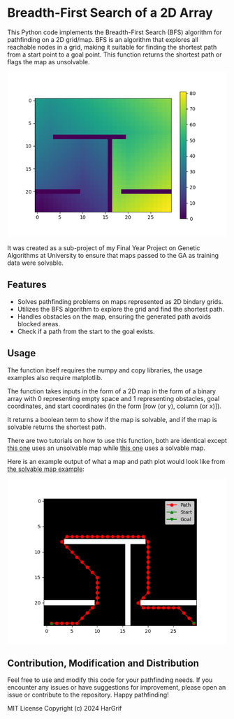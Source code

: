 # Breadth-First Search of a 2D Array
This Python code implements the Breadth-First Search (BFS) algorithm for pathfinding on a 2D grid/map. BFS is an algorithm that explores all reachable nodes in a grid, making it suitable for finding the shortest path from a start point to a goal point. This function returns the shortest path or flags the map as unsolvable.

![Image of BFS grid](Images/BFS_SearchGrid.png)

It was created as a sub-project of my Final Year Project on Genetic Algorithms at University to ensure that maps passed to the GA as training data were solvable.

## Features
- Solves pathfinding problems on maps represented as 2D bindary grids.
- Utilizes the BFS algorithm to explore the grid and find the shortest path.
- Handles obstacles on the map, ensuring the generated path avoids blocked areas.
- Check if a path from the start to the goal exists.

## Usage
The function itself requires the numpy and copy libraries, the usage examples also require matplotlib.

The function takes inputs in the form of a 2D map in the form of a binary array with 0 representing empty
space and 1 representing obstacles, goal coordinates, and start coordinates (in the form [row (or y), column (or x)]).

It returns a boolean term to show if the map is solvable, and if the map is solvable returns the shortest path.

There are two tutorials on how to use this function, both are identical except [this one](Example_Usage_Unsolvable_Map.py) uses an unsolvable map while [this one](Example_Usage_Solvable_Map.py) uses a solvable map.

Here is an example output of what a map and path plot would look like from [the solvable map example](Example_Usage_Solvable_Map.py):

![Image of the shortest path to solve a map](Images/BFS_Path.png)

## Contribution, Modification and Distribution

Feel free to use and modify this code for your pathfinding needs. If you encounter any issues or have suggestions for improvement, please open an issue or contribute to the repository. Happy pathfinding!

MIT License
Copyright (c) 2024 HarGrif
